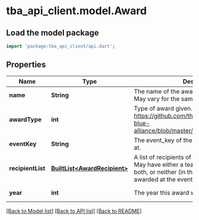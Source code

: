 # tba_api_client.model.Award

## Load the model package
```dart
import 'package:tba_api_client/api.dart';
```

## Properties
Name | Type | Description | Notes
------------ | ------------- | ------------- | -------------
**name** | **String** | The name of the award as provided by FIRST. May vary for the same award type. | [default to null]
**awardType** | **int** | Type of award given. See https://github.com/the-blue-alliance/the-blue-alliance/blob/master/consts/award_type.py#L6 | [default to null]
**eventKey** | **String** | The event_key of the event the award was won at. | [default to null]
**recipientList** | [**BuiltList&lt;AwardRecipient&gt;**](AwardRecipient.md) | A list of recipients of the award at the event. May have either a team_key or an awardee, both, or neither (in the case the award wasn&#39;t awarded at the event). | [default to const []]
**year** | **int** | The year this award was won. | [default to null]

[[Back to Model list]](../README.md#documentation-for-models) [[Back to API list]](../README.md#documentation-for-api-endpoints) [[Back to README]](../README.md)


